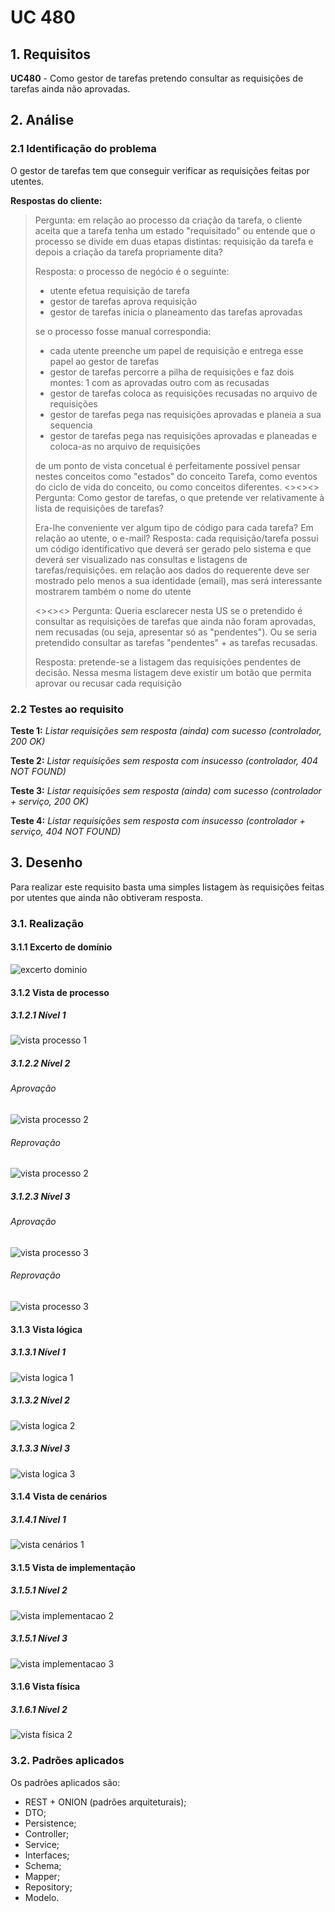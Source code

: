 # UC 480

## 1. Requisitos

**UC480** - Como gestor de tarefas pretendo consultar as requisições de tarefas ainda não aprovadas.

## 2. Análise

### 2.1 Identificação do problema

O gestor de tarefas tem que conseguir verificar as requisições feitas por utentes.

**Respostas do cliente:**

> Pergunta: em relação ao processo da criação da tarefa, o cliente aceita que a tarefa tenha um estado "requisitado" ou entende que o processo se divide em duas etapas distintas: requisição da tarefa e depois a criação da tarefa propriamente dita?
>
> Resposta: o processo de negócio é o seguinte:
>
>    * utente efetua requisição de tarefa
>    * gestor de tarefas aprova requisição
>    * gestor de tarefas inicia o planeamento das tarefas aprovadas
>
> se o processo fosse manual correspondia:
>    * cada utente preenche um papel de requisição e entrega esse papel ao gestor de tarefas
>    * gestor de tarefas percorre a pilha de requisições e faz dois montes: 1 com as aprovadas outro com as recusadas
>    * gestor de tarefas coloca as requisições recusadas no arquivo de requisições
>    * gestor de tarefas pega nas requisições aprovadas e planeia a sua sequencia
>    * gestor de tarefas pega nas requisições aprovadas e planeadas e coloca-as no arquivo de requisições   
>
>de um ponto de vista concetual é perfeitamente possivel pensar nestes conceitos como "estados" do conceito Tarefa, como eventos do ciclo de vida do conceito, ou como conceitos diferentes. 
> <><><>
> Pergunta: Como gestor de tarefas, o que pretende ver relativamente à lista de requisições de tarefas?
>
>Era-lhe conveniente ver algum tipo de código para cada tarefa?
Em relação ao utente, o e-mail? 
> Resposta:  cada requisição/tarefa possui um código identificativo que deverá ser gerado pelo sistema e que deverá ser visualizado nas consultas e listagens de tarefas/requisições. em relação aos dados do requerente deve ser mostrado pelo menos a sua identidade (email), mas será interessante mostrarem também o nome do utente
>
>
> <><><>
> Pergunta: Queria esclarecer nesta US se o pretendido é consultar as requisições de tarefas que ainda não foram aprovadas, nem recusadas (ou seja, apresentar só as "pendentes"). Ou se seria pretendido consultar as tarefas "pendentes" + as tarefas recusadas.
>
> Resposta: pretende-se a listagem das requisições pendentes de decisão. Nessa mesma listagem deve existir um botão que permita aprovar ou recusar cada requisição 


### 2.2 Testes ao requisito

**Teste 1:** *Listar requisições sem resposta (ainda) com sucesso (controlador, 200 OK)*

**Teste 2:** *Listar requisições sem resposta com insucesso (controlador, 404 NOT FOUND)*

**Teste 3:** *Listar requisições sem resposta (ainda) com sucesso (controlador + serviço, 200 OK)*

**Teste 4:** *Listar requisições sem resposta com insucesso (controlador + serviço, 404 NOT FOUND)*

## 3. Desenho

Para realizar este requisito basta uma simples listagem às requisições feitas por utentes que ainda não obtiveram resposta.

### 3.1. Realização

#### 3.1.1 Excerto de domínio

![excerto dominio](ed.svg "mdgt/DM.puml")

#### 3.1.2 Vista de processo

##### 3.1.2.1 Nível 1

![vista processo 1](vp1.svg "Vista processo - nível 1")

##### 3.1.2.2 Nível 2

###### Aprovação

![vista processo 2](vp2a.svg "Vista processo - nível 2")

###### Reprovação

![vista processo 2](vp2b.svg "Vista processo - nível 2")

##### 3.1.2.3 Nível 3

###### Aprovação

![vista processo 3](vpa3a.svg "Vista processo - nível 3")

###### Reprovação

![vista processo 3](vp3b.svg "Vista processo - nível 3")

#### 3.1.3 Vista lógica

##### 3.1.3.1 Nível 1

![vista logica 1](/docs/logical_view/level1/vl1.svg "Vista lógica - nível 1")

##### 3.1.3.2 Nível 2

![vista logica 2](/docs/logical_view/sprint3/level2/VL2.svg "Vista lógica - nível 2")

##### 3.1.3.3 Nível 3

![vista logica 3](/docs/logical_view/sprint3/level3/MDGT.svg "Vista lógica - nível 3")

#### 3.1.4 Vista de cenários

##### 3.1.4.1 Nível 1

![vista cenários 1](/docs/scenario_view/level1/sv1.svg "Vista cenários - nível 1")

#### 3.1.5 Vista de implementação

##### 3.1.5.1 Nível 2

![vista implementacao 2](/docs/implementation_view/iv2.svg "Vista implementação - nível 2")

##### 3.1.5.1 Nível 3

![vista implementacao 3](/docs/implementation_view/iv3.svg "Vista implementação - nível 3")

#### 3.1.6 Vista física

##### 3.1.6.1 Nível 2

![vista física 2](/docs/physical_view/level2/sprint3/VF2.svg "Vista física - nível 2")

### 3.2. Padrões aplicados

Os padrões aplicados são:

- REST + ONION (padrões arquiteturais);
- DTO;
- Persistence;
- Controller;
- Service;
- Interfaces;
- Schema;
- Mapper;
- Repository;
- Modelo.
